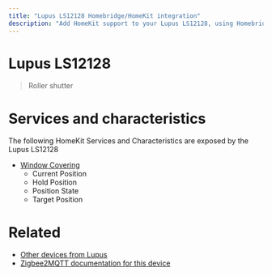 ```yaml
---
title: "Lupus LS12128 Homebridge/HomeKit integration"
description: "Add HomeKit support to your Lupus LS12128, using Homebridge, Zigbee2MQTT and homebridge-z2m."
---
```

<!---
This file has been GENERATED using src/docgen/docgen.ts
DO NOT EDIT THIS FILE MANUALLY!
-->
# Lupus LS12128
> Roller shutter


# Services and characteristics
The following HomeKit Services and Characteristics are exposed by
the Lupus LS12128

* [Window Covering](../../cover.md)
  * Current Position
  * Hold Position
  * Position State
  * Target Position


# Related
* [Other devices from Lupus](../index.md#lupus)
* [Zigbee2MQTT documentation for this device](https://www.zigbee2mqtt.io/devices/LS12128.html)